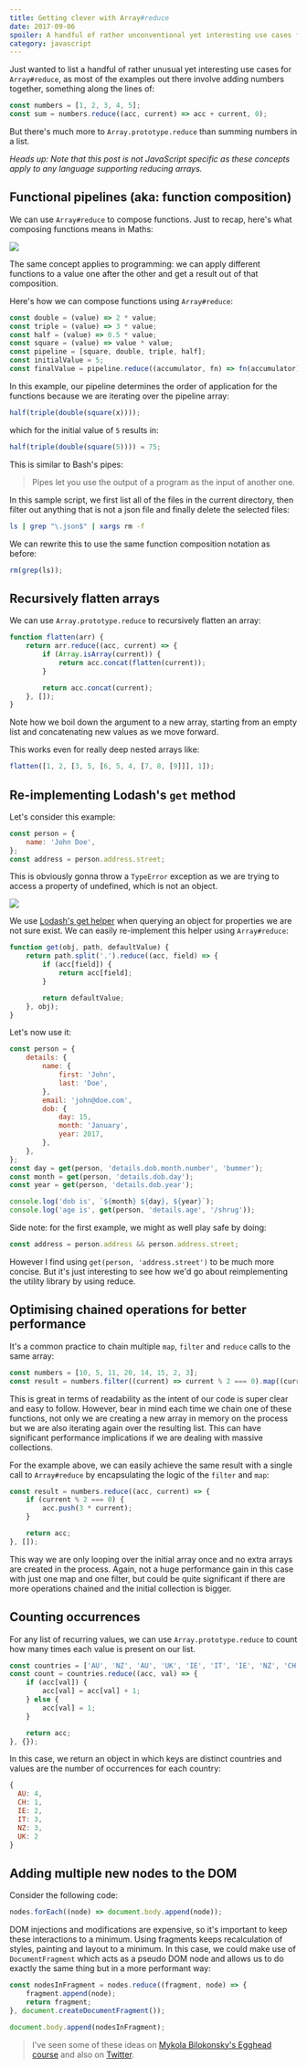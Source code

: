 ```yaml
---
title: Getting clever with Array#reduce
date: 2017-09-06
spoiler: A handful of rather unconventional yet interesting use cases for reducing arrays.
category: javascript
---
```


Just wanted to list a handful of rather unusual yet interesting use cases for `Array#reduce`, as most of the examples out there involve
adding numbers together, something along the lines of:

```js
const numbers = [1, 2, 3, 4, 5];
const sum = numbers.reduce((acc, current) => acc + current, 0);
```

But there's much more to `Array.prototype.reduce` than summing numbers in a list.

_Heads up: Note that this post is not JavaScript specific as these concepts apply to any language supporting reducing arrays._

## Functional pipelines (aka: function composition)

We can use `Array#reduce` to compose functions. Just to recap, here's what composing functions means in Maths:

![](./function-composition.png)

The same concept applies to programming: we can apply different functions to a value one after the other and get a result out of that
composition.

Here's how we can compose functions using `Array#reduce`:

```js
const double = (value) => 2 * value;
const triple = (value) => 3 * value;
const half = (value) => 0.5 * value;
const square = (value) => value * value;
const pipeline = [square, double, triple, half];
const initialValue = 5;
const finalValue = pipeline.reduce((accumulator, fn) => fn(accumulator), initialValue);
```

In this example, our pipeline determines the order of application for the functions because we are iterating over the pipeline array:

```js
half(triple(double(square(x))));
```

which for the initial value of `5` results in:

```js
half(triple(double(square(5)))) = 75;
```

This is similar to Bash's pipes:

> Pipes let you use the output of a program as the input of another one.

In this sample script, we first list all of the files in the current directory, then filter out anything that is not a json file and finally
delete the selected files:

```sh
ls | grep "\.json$" | xargs rm -f
```

We can rewrite this to use the same function composition notation as before:

```js
rm(grep(ls));
```

## Recursively flatten arrays

We can use `Array.prototype.reduce` to recursively flatten an array:

```js
function flatten(arr) {
    return arr.reduce((acc, current) => {
        if (Array.isArray(current)) {
            return acc.concat(flatten(current));
        }

        return acc.concat(current);
    }, []);
}
```

Note how we boil down the argument to a new array, starting from an empty list and concatenating new values as we move forward.

This works even for really deep nested arrays like:

```js
flatten([1, 2, [3, 5, [6, 5, 4, [7, 8, [9]]], 1]);
```

## Re-implementing Lodash's `get` method

Let's consider this example:

```js
const person = {
    name: 'John Doe',
};
const address = person.address.street;
```

This is obviously gonna throw a `TypeError` exception as we are trying to access a property of undefined, which is not an object.

![](./uncaught-type-error.png)

We use [Lodash's get helper](https://lodash.com/docs/#get) when querying an object for properties we are not sure exist. We can easily
re-implement this helper using `Array#reduce`:

```js
function get(obj, path, defaultValue) {
    return path.split('.').reduce((acc, field) => {
        if (acc[field]) {
            return acc[field];
        }

        return defaultValue;
    }, obj);
}
```

Let's now use it:

```js
const person = {
    details: {
        name: {
            first: 'John',
            last: 'Doe',
        },
        email: 'john@doe.com',
        dob: {
            day: 15,
            month: 'January',
            year: 2017,
        },
    },
};
const day = get(person, 'details.dob.month.number', 'bummer');
const month = get(person, 'details.dob.day');
const year = get(person, 'details.dob.year');

console.log('dob is', `${month} ${day}, ${year}`);
console.log('age is', get(person, 'details.age', '/shrug'));
```

Side note: for the first example, we might as well play safe by doing:

```js
const address = person.address && person.address.street;
```

However I find using `get(person, 'address.street')` to be much more concise. But it's just interesting to see how we'd go about
reimplementing the utility library by using reduce.

## Optimising chained operations for better performance

It's a common practice to chain multiple `map`, `filter` and `reduce` calls to the same array:

```js
const numbers = [10, 5, 11, 20, 14, 15, 2, 3];
const result = numbers.filter((current) => current % 2 === 0).map((current) => 3 * current);
```

This is great in terms of readability as the intent of our code is super clear and easy to follow. However, bear in mind each time we chain
one of these functions, not only we are creating a new array in memory on the process but we are also iterating again over the resulting
list. This can have significant performance implications if we are dealing with massive collections.

For the example above, we can easily achieve the same result with a single call to `Array#reduce` by encapsulating the logic of the `filter`
and `map`:

```js
const result = numbers.reduce((acc, current) => {
    if (current % 2 === 0) {
        acc.push(3 * current);
    }

    return acc;
}, []);
```

This way we are only looping over the initial array once and no extra arrays are created in the process. Again, not a huge performance gain
in this case with just one map and one filter, but could be quite significant if there are more operations chained and the initial
collection is bigger.

## Counting occurrences

For any list of recurring values, we can use `Array.prototype.reduce` to count how many times each value is present on our list.

```js
const countries = ['AU', 'NZ', 'AU', 'UK', 'IE', 'IT', 'IE', 'NZ', 'CH', 'UK', 'IT', 'AU', 'NZ', 'AU', 'IT'];
const count = countries.reduce((acc, val) => {
    if (acc[val]) {
        acc[val] = acc[val] + 1;
    } else {
        acc[val] = 1;
    }

    return acc;
}, {});
```

In this case, we return an object in which keys are distinct countries and values are the number of occurrences for each country:

```js
{
  AU: 4,
  CH: 1,
  IE: 2,
  IT: 3,
  NZ: 3,
  UK: 2
}
```

## Adding multiple new nodes to the DOM

Consider the following code:

```js
nodes.forEach((node) => document.body.append(node));
```

DOM injections and modifications are expensive, so it's important to keep these interactions to a minimum. Using fragments keeps
recalculation of styles, painting and layout to a minimum. In this case, we could make use of `DocumentFragment` which acts as a pseudo DOM
node and allows us to do exactly the same thing but in a more performant way:

```js
const nodesInFragment = nodes.reduce((fragment, node) => {
    fragment.append(node);
    return fragment;
}, document.createDocumentFragment());

document.body.append(nodesInFragment);
```

> I've seen some of these ideas on [Mykola Bilokonsky's Egghead course](https://egghead.io/courses/reduce-data-with-javascript) and also on
> [Twitter](https://twitter.com/argyleink/status/1169833100483809280).
